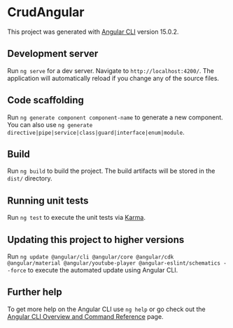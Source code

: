 # CrudAngular

This project was generated with [Angular CLI](https://github.com/angular/angular-cli) version 15.0.2.

## Development server

Run `ng serve` for a dev server. Navigate to `http://localhost:4200/`. The application will automatically reload if you change any of the source files.

## Code scaffolding

Run `ng generate component component-name` to generate a new component. You can also use `ng generate directive|pipe|service|class|guard|interface|enum|module`.

## Build

Run `ng build` to build the project. The build artifacts will be stored in the `dist/` directory.

## Running unit tests

Run `ng test` to execute the unit tests via [Karma](https://karma-runner.github.io).

## Updating this project to higher versions

Run `ng update @angular/cli @angular/core @angular/cdk @angular/material @angular/youtube-player @angular-eslint/schematics --force` to execute the automated update using Angular CLI.

## Further help

To get more help on the Angular CLI use `ng help` or go check out the [Angular CLI Overview and Command Reference](https://angular.io/cli) page.
